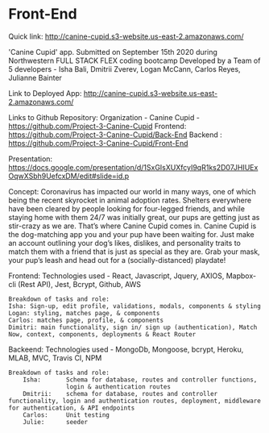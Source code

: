 # Front-End

Quick link: http://canine-cupid.s3-website.us-east-2.amazonaws.com/

'Canine Cupid' app.
Submitted on September 15th 2020 during Northwestern FULL STACK FLEX coding bootcamp
Developed by a Team of 5 developers - Isha Bali, Dmitrii Zverev, Logan McCann, Carlos Reyes, Julianne Bainter

Link to Deployed App: http://canine-cupid.s3-website.us-east-2.amazonaws.com/

Links to Github Repository:
    Organization - Canine Cupid - https://github.com/Project-3-Canine-Cupid
    Frontend: https://github.com/Project-3-Canine-Cupid/Back-End
    Backend : https://github.com/Project-3-Canine-Cupid/Front-End

Presentation: https://docs.google.com/presentation/d/1SxGIsXUXfcyI9qR1ks2D07JHIUExOqwXSbh9UefcxDM/edit#slide=id.p

Concept: Coronavirus has impacted our world in many ways, one of which being the recent skyrocket in animal adoption rates. Shelters everywhere have been cleared by people looking for four-legged friends, and while staying home with them 24/7 was initially great, our pups are getting just as stir-crazy as we are. 
That’s where Canine Cupid comes in. 
Canine Cupid is the dog-matching app you and your pup have been waiting for. Just make an account outlining your dog’s likes, dislikes, and personality traits to match them with a friend that is just as special as they are. 
Grab your mask, your pup’s leash and head out for a (socially-distanced) playdate! 

Frontend:
    Technologies used - React, Javascript, Jquery, AXIOS, Mapbox-cli (Rest API), 
    Jest, Bcrypt, Github, AWS

    Breakdown of tasks and role:
    Isha: Sign-up, edit profile, validations, modals, components & styling 
    Logan: styling, matches page, & components
    Carlos: matches page, profile, & components 
    Dimitri: main functionality, sign in/ sign up (authentication), Match Now, context, components, deployments & React Router

Backeend:
    Technologies used - MongoDb, Mongoose, bcrypt, Heroku, MLAB, MVC, 
    Travis CI, NPM

    Breakdown of tasks and role: 
        Isha:       Schema for database, routes and controller functions, 
                    login & authentication routes
        Dmitrii:    schema for database, routes and controller functionality, login and authentication routes, deployment, middleware for authentication, & API endpoints
        Carlos:     Unit testing
        Julie:      seeder
